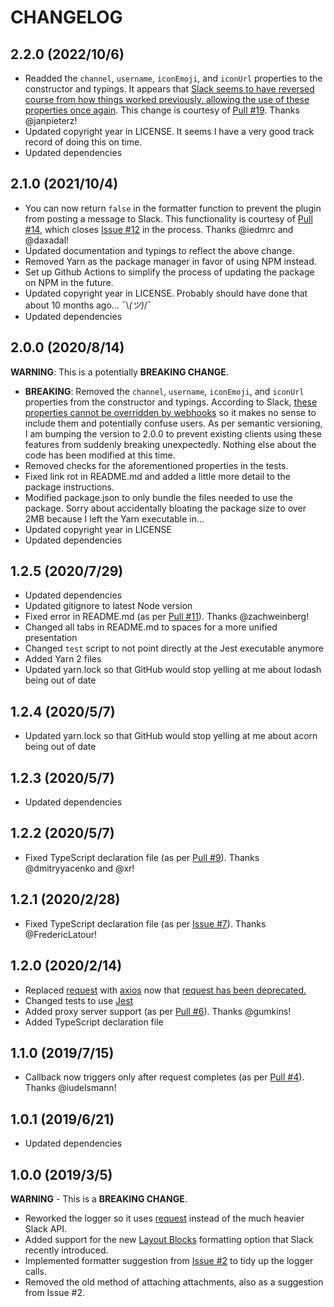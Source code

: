 # CHANGELOG

## 2.2.0 (2022/10/6)

* Readded the `channel`, `username`, `iconEmoji`, and `iconUrl` properties to the constructor and typings. It appears that [Slack seems to have reversed course from how things worked previously, allowing the use of these properties once again](https://api.slack.com/legacy/custom-integrations/messaging/webhooks#legacy-customizations). This change is courtesy of [Pull #19](https://github.com/TheAppleFreak/winston-slack-webhook-transport/pull/19). Thanks @janpieterz!
* Updated copyright year in LICENSE. It seems I have a very good track record of doing this on time. 
* Updated dependencies

## 2.1.0 (2021/10/4)

* You can now return `false` in the formatter function to prevent the plugin from posting a message to Slack. This functionality is courtesy of [Pull #14](https://github.com/TheAppleFreak/winston-slack-webhook-transport/pull/14), which closes [Issue #12](https://github.com/TheAppleFreak/winston-slack-webhook-transport/issues/12) in the process. Thanks @iedmrc and @daxadal!
* Updated documentation and typings to reflect the above change.
* Removed Yarn as the package manager in favor of using NPM instead. 
* Set up Github Actions to simplify the process of updating the package on NPM in the future.
* Updated copyright year in LICENSE. Probably should have done that about 10 months ago... ¯\\_(ツ)_/¯
* Updated dependencies

## 2.0.0 (2020/8/14)

**WARNING**: This is a potentially **BREAKING CHANGE**.

* **BREAKING**: Removed the `channel`, `username`, `iconEmoji`, and `iconUrl` properties from the constructor and typings. According to Slack, [these properties cannot be overridden by webhooks](https://api.slack.com/messaging/webhooks#advanced_message_formatting) so it makes no sense to include them and potentially confuse users. As per semantic versioning, I am bumping the version to 2.0.0 to prevent existing clients using these features from suddenly breaking unexpectedly. Nothing else about the code has been modified at this time.
* Removed checks for the aforementioned properties in the tests.
* Fixed link rot in README.md and added a little more detail to the package instructions.
* Modified package.json to only bundle the files needed to use the package. Sorry about accidentally bloating the package size to over 2MB because I left the Yarn executable in...
* Updated copyright year in LICENSE
* Updated dependencies

## 1.2.5 (2020/7/29)

* Updated dependencies
* Updated gitignore to latest Node version
* Fixed error in README.md (as per [Pull #11](https://github.com/TheAppleFreak/winston-slack-webhook-transport/pull/11)). Thanks @zachweinberg!
* Changed all tabs in README.md to spaces for a more unified presentation
* Changed `test` script to not point directly at the Jest executable anymore
* Added Yarn 2 files
* Updated yarn.lock so that GitHub would stop yelling at me about lodash being out of date

## 1.2.4 (2020/5/7)

* Updated yarn.lock so that GitHub would stop yelling at me about acorn being out of date

## 1.2.3 (2020/5/7)

* Updated dependencies

## 1.2.2 (2020/5/7)

* Fixed TypeScript declaration file (as per [Pull #9](https://github.com/TheAppleFreak/winston-slack-webhook-transport/pull/9)). Thanks @dmitryyacenko and @xr!

## 1.2.1 (2020/2/28)

* Fixed TypeScript declaration file (as per [Issue #7](https://github.com/TheAppleFreak/winston-slack-webhook-transport/issues/7)). Thanks @FredericLatour!

## 1.2.0 (2020/2/14)

* Replaced [request](https://github.com/request/request) with [axios](https://github.com/axios/axios) now that [request has been deprecated.](https://github.com/request/request/issues/3142)
* Changed tests to use [Jest](https://jestjs.io/)
* Added proxy server support (as per [Pull #6](https://github.com/TheAppleFreak/winston-slack-webhook-transport/pull/6)). Thanks @gumkins!
* Added TypeScript declaration file

## 1.1.0 (2019/7/15)

* Callback now triggers only after request completes (as per [Pull #4](https://github.com/TheAppleFreak/winston-slack-webhook-transport/pull/4)). Thanks @iudelsmann!

## 1.0.1 (2019/6/21)

* Updated dependencies

## 1.0.0 (2019/3/5)

**WARNING** - This is a **BREAKING CHANGE**. 

* Reworked the logger so it uses [request](https://github.com/request/request) instead of the much heavier Slack API.
* Added support for the new [Layout Blocks](https://api.slack.com/messaging/composing/layouts) formatting option that Slack recently introduced.
* Implemented formatter suggestion from [Issue #2](https://github.com/TheAppleFreak/winston-slack-webhook-transport/issues/2) to tidy up the logger calls. 
* Removed the old method of attaching attachments, also as a suggestion from Issue #2.